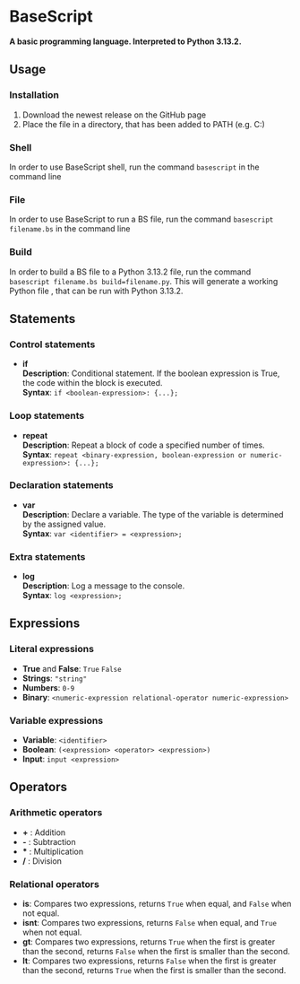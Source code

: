 # BaseScript
**A basic programming language. Interpreted to Python 3.13.2.**

## Usage
### Installation
1. Download the newest release on the GitHub page
2. Place the file in a directory, that has been added to PATH (e.g. C:\)
### Shell
In order to use BaseScript shell, run the command ``basescript`` in the command line
### File
In order to use BaseScript to run a BS file, run the command ``basescript filename.bs`` in the command line
### Build
In order to build a BS file to a Python 3.13.2 file, run the command ``basescript filename.bs build=filename.py``. This will generate a working Python file , that can be run with Python 3.13.2.

## Statements
### Control statements
 - **if**  
 **Description**: Conditional statement. If the boolean expression is True, the code within the block is executed.  
 **Syntax**: `if <boolean-expression>: {...};`
### Loop statements
 - **repeat**  
 **Description**: Repeat a block of code a specified number of times.  
 **Syntax**: `repeat <binary-expression, boolean-expression or numeric-expression>: {...};`
### Declaration statements
 - **var**  
 **Description**: Declare a variable. The type of the variable is determined by the assigned value.  
 **Syntax**: `var <identifier> = <expression>;`
### Extra statements
 - **log**  
 **Description**: Log a message to the console.  
 **Syntax**: `log <expression>;`

## Expressions
### Literal expressions
 - **True** and **False**: `True` `False`
 - **Strings**: `"string"`
 - **Numbers**: `0-9`
 - **Binary**: `<numeric-expression relational-operator numeric-expression>`
### Variable expressions
 - **Variable**: `<identifier>`
 - **Boolean**: `(<expression> <operator> <expression>)`
 - **Input**: `input <expression>`

## Operators
### Arithmetic operators
 - **+** : Addition
 - **-** : Subtraction
 - **\*** : Multiplication
 - **/** : Division
### Relational operators
 - **is**: Compares two expressions, returns `True` when equal, and `False` when not equal.
 - **isnt**: Compares two expressions, returns `False` when equal, and `True` when not equal.
 - **gt**: Compares two expressions, returns `True` when the first is greater than the second, returns `False` when the first is smaller than the second.
 - **lt**: Compares two expressions, returns `False` when the first is greater than the second, returns `True` when the first is smaller than the second.

